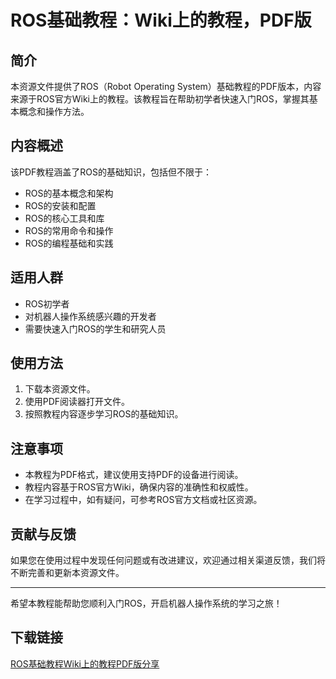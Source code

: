 # ROS基础教程：Wiki上的教程，PDF版

## 简介

本资源文件提供了ROS（Robot Operating System）基础教程的PDF版本，内容来源于ROS官方Wiki上的教程。该教程旨在帮助初学者快速入门ROS，掌握其基本概念和操作方法。

## 内容概述

该PDF教程涵盖了ROS的基础知识，包括但不限于：
- ROS的基本概念和架构
- ROS的安装和配置
- ROS的核心工具和库
- ROS的常用命令和操作
- ROS的编程基础和实践

## 适用人群

- ROS初学者
- 对机器人操作系统感兴趣的开发者
- 需要快速入门ROS的学生和研究人员

## 使用方法

1. 下载本资源文件。
2. 使用PDF阅读器打开文件。
3. 按照教程内容逐步学习ROS的基础知识。

## 注意事项

- 本教程为PDF格式，建议使用支持PDF的设备进行阅读。
- 教程内容基于ROS官方Wiki，确保内容的准确性和权威性。
- 在学习过程中，如有疑问，可参考ROS官方文档或社区资源。

## 贡献与反馈

如果您在使用过程中发现任何问题或有改进建议，欢迎通过相关渠道反馈，我们将不断完善和更新本资源文件。

---

希望本教程能帮助您顺利入门ROS，开启机器人操作系统的学习之旅！

## 下载链接

[ROS基础教程Wiki上的教程PDF版分享](https://pan.quark.cn/s/ea217a0839e0)